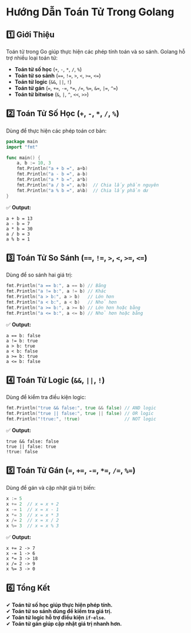 # Hướng Dẫn Toán Tử Trong Golang

## 1️⃣ Giới Thiệu
Toán tử trong Go giúp thực hiện các phép tính toán và so sánh. Golang hỗ trợ nhiều loại toán tử:
- **Toán tử số học** (`+`, `-`, `*`, `/`, `%`)
- **Toán tử so sánh** (`==`, `!=`, `>`, `<`, `>=`, `<=`)
- **Toán tử logic** (`&&`, `||`, `!`)
- **Toán tử gán** (`=`, `+=`, `-=`, `*=`, `/=`, `%=`, `&=`, `|=`, `^=`)
- **Toán tử bitwise** (`&`, `|`, `^`, `<<`, `>>`)

## 2️⃣ Toán Tử Số Học (`+`, `-`, `*`, `/`, `%`)
Dùng để thực hiện các phép toán cơ bản:
```go
package main
import "fmt"

func main() {
    a, b := 10, 3
    fmt.Println("a + b =", a+b)
    fmt.Println("a - b =", a-b)
    fmt.Println("a * b =", a*b)
    fmt.Println("a / b =", a/b)  // Chia lấy phần nguyên
    fmt.Println("a % b =", a%b)  // Chia lấy phần dư
}
```
✅ **Output:**
```
a + b = 13
a - b = 7
a * b = 30
a / b = 3
a % b = 1
```

## 3️⃣ Toán Tử So Sánh (`==`, `!=`, `>`, `<`, `>=`, `<=`)
Dùng để so sánh hai giá trị:
```go
fmt.Println("a == b:", a == b) // Bằng
fmt.Println("a != b:", a != b) // Khác
fmt.Println("a > b:", a > b)   // Lớn hơn
fmt.Println("a < b:", a < b)   // Nhỏ hơn
fmt.Println("a >= b:", a >= b) // Lớn hơn hoặc bằng
fmt.Println("a <= b:", a <= b) // Nhỏ hơn hoặc bằng
```
✅ **Output:**
```
a == b: false
a != b: true
a > b: true
a < b: false
a >= b: true
a <= b: false
```

## 4️⃣ Toán Tử Logic (`&&`, `||`, `!`)
Dùng để kiểm tra điều kiện logic:
```go
fmt.Println("true && false:", true && false) // AND logic
fmt.Println("true || false:", true || false) // OR logic
fmt.Println("!true:", !true)                 // NOT logic
```
✅ **Output:**
```
true && false: false
true || false: true
!true: false
```

## 5️⃣ Toán Tử Gán (`=`, `+=`, `-=`, `*=`, `/=`, `%=`)
Dùng để gán và cập nhật giá trị biến:
```go
x := 5
x += 2  // x = x + 2
x -= 1  // x = x - 1
x *= 3  // x = x * 3
x /= 2  // x = x / 2
x %= 3  // x = x % 3
```
✅ **Output:**
```
x += 2 -> 7
x -= 1 -> 6
x *= 3 -> 18
x /= 2 -> 9
x %= 3 -> 0
```

## 6️⃣ Tổng Kết
✔ **Toán tử số học giúp thực hiện phép tính.**  
✔ **Toán tử so sánh dùng để kiểm tra giá trị.**  
✔ **Toán tử logic hỗ trợ điều kiện `if-else`.**  
✔ **Toán tử gán giúp cập nhật giá trị nhanh hơn.**  

